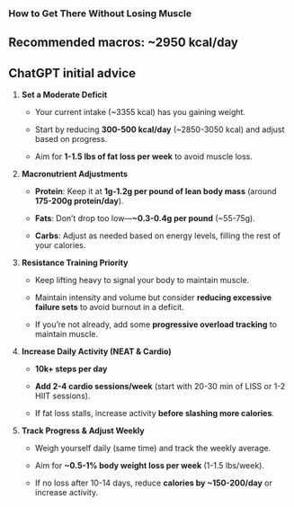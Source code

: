 ### **How to Get There Without Losing Muscle**

Recommended macros:
~2950 kcal/day
- 

## ChatGPT initial advice

1. **Set a Moderate Deficit**
    
    - Your current intake (~3355 kcal) has you gaining weight.
        
    - Start by reducing **300-500 kcal/day** (~2850-3050 kcal) and adjust based on progress.
        
    - Aim for **1-1.5 lbs of fat loss per week** to avoid muscle loss.
        
2. **Macronutrient Adjustments**
    
    - **Protein**: Keep it at **1g-1.2g per pound of lean body mass** (around **175-200g protein/day**).
        
    - **Fats**: Don’t drop too low—**~0.3-0.4g per pound** (~55-75g).
        
    - **Carbs**: Adjust as needed based on energy levels, filling the rest of your calories.
        
3. **Resistance Training Priority**
    
    - Keep lifting heavy to signal your body to maintain muscle.
        
    - Maintain intensity and volume but consider **reducing excessive failure sets** to avoid burnout in a deficit.
        
    - If you’re not already, add some **progressive overload tracking** to maintain muscle.
        
4. **Increase Daily Activity (NEAT & Cardio)**
    
    - **10k+ steps per day**
        
    - **Add 2-4 cardio sessions/week** (start with 20-30 min of LISS or 1-2 HIIT sessions).
        
    - If fat loss stalls, increase activity **before slashing more calories**.
        
5. **Track Progress & Adjust Weekly**
    
    - Weigh yourself daily (same time) and track the weekly average.
        
    - Aim for **~0.5-1% body weight loss per week** (1-1.5 lbs/week).
        
    - If no loss after 10-14 days, reduce **calories by ~150-200/day** or increase activity.